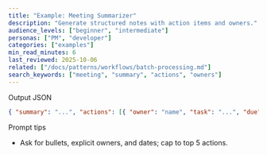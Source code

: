 ```yaml
---
title: "Example: Meeting Summarizer"
description: "Generate structured notes with action items and owners."
audience_levels: ["beginner", "intermediate"]
personas: ["PM", "developer"]
categories: ["examples"]
min_read_minutes: 6
last_reviewed: 2025-10-06
related: ["/docs/patterns/workflows/batch-processing.md"]
search_keywords: ["meeting", "summary", "actions", "owners"]
---
```


Output JSON

```json
{ "summary": "...", "actions": [{ "owner": "name", "task": "...", "due": "YYYY-MM-DD" }] }
```

Prompt tips

- Ask for bullets, explicit owners, and dates; cap to top 5 actions.

